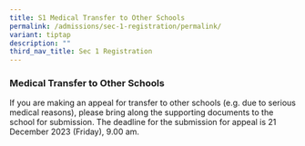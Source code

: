 ```yaml
---
title: S1 Medical Transfer to Other Schools
permalink: /admissions/sec-1-registration/permalink/
variant: tiptap
description: ""
third_nav_title: Sec 1 Registration
---
```

<h3><strong>Medical Transfer to Other Schools</strong></h3><p>If you are making an appeal for transfer to other schools (e.g. due to serious medical reasons), please bring along the supporting documents to the school for submission. The deadline for the submission for appeal is 21 December 2023 (Friday), 9.00 am.</p><p></p>
